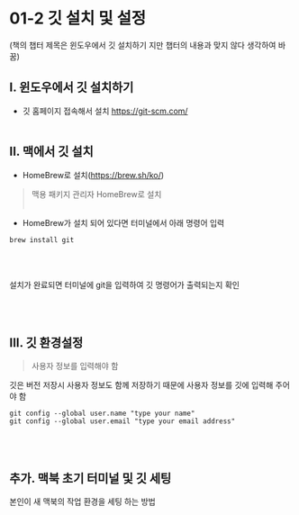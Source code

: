 # 01-2 깃 설치 및 설정

(책의 챕터 제목은 윈도우에서 깃 설치하기 지만 챕터의 내용과 맞지 않다 생각하여 바꿈)

## I. 윈도우에서 깃 설치하기
- 깃 홈페이지 접속해서 설치 https://git-scm.com/
<br></br>

## II. 맥에서 깃 설치
- HomeBrew로 설치(https://brew.sh/ko/)
> 맥용 패키지 관리자 HomeBrew로 설치
<br></br>

- HomeBrew가 설치 되어 있다면 터미널에서 아래 명령어 입력

```
brew install git
```
<br></br>

설치가 완료되면 터미널에 git을 입력하여 깃 명령어가 출력되는지 확인

<br></br>

## III. 깃 환경설정
> 사용자 정보를 입력해야 함

깃은 버전 저장시 사용자 정보도 함께 저장하기 때문에 사용자 정보를 깃에 입력해 주어야 함

```
git config --global user.name "type your name"
git config --global user.email "type your email address"
```

<br></br>

## 추가. 맥북 초기 터미널 및 깃 세팅
본인이 새 맥북의 작업 환경을 세팅 하는 방법